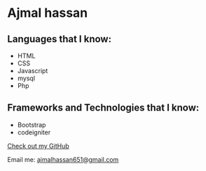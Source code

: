 # Ajmal hassan


## Languages that I know:

- HTML
- CSS
- Javascript
- mysql
- Php



## Frameworks and Technologies that I know:

- Bootstrap
- codeigniter


[Check out my GitHub](https://github.com/Ajmal-hassan)

Email me: ajmalhassan651@gmail.com
